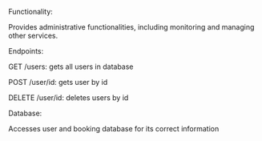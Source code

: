 Functionality: 

Provides administrative functionalities, including monitoring and managing other services. 

Endpoints: 

GET /users: gets all users in database 

POST /user/id: gets user by id 

DELETE /user/id: deletes users by id 

Database: 

Accesses user and booking database for its correct information 
